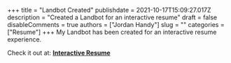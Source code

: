 +++
title = "Landbot Created"
publishdate = 2021-10-17T15:09:27.017Z
description = "Created a Landbot for an interactive resume"
draft = false
disableComments = true
authors = ["Jordan Handy"]
slug = ""
categories = ["Resume"]
+++
My Landbot has been created for an interactive resume experience.

Check it out at: **[Interactive Resume](jordanhandy.com/intresume)**